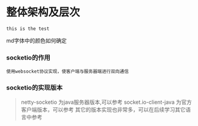 # 整体架构及层次

```code
this is the test
```

md字体中的颜色如何确定
### socketio的作用
```
使用websocket协议实现，使客户端与服务器端进行双向通信

```

### socketio的实现版本

>netty-socketio 为java服务器版本,可以参考
>socket.io-client-java 为官方客户端版本，可以参考
>其它的版本实现也非常多，可以在后续学习其它语言中参考